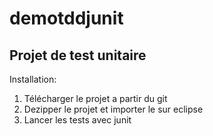 # demotddjunit
## Projet de test unitaire
Installation:

1) Télécharger le projet a partir du git
2) Dezipper le projet et importer le sur eclipse 
3) Lancer les tests avec junit
